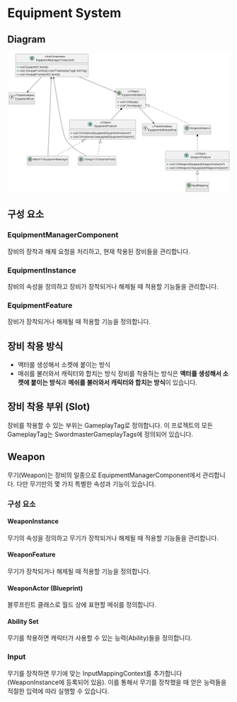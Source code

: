 # Equipment System
## Diagram
![diagram](https://github.com/chahoseong/unreal-engine-action-rpg-portfolio/blob/main/Docs/Equipment/Equipment%20System%20Diagram.png?raw=true)
## 구성 요소
### EquipmentManagerComponent
장비의 장착과 해제 요청을 처리하고, 현재 착용된 장비들을 관리합니다.
### EquipmentInstance
장비의 속성을 정의하고 장비가 장착되거나 해제될 때 적용할 기능들을 관리합니다.
### EquipmentFeature
장비가 장착되거나 해제될 때 적용할 기능을 정의합니다.
## 장비 착용 방식
- 액터를 생성해서 소켓에 붙이는 방식
- 매쉬를 불러와서 캐릭터와 합치는 방식
장비를 착용하는 방식은 **액터를 생성해서 소켓에 붙이는 방식**과 
**메쉬를 불러와서 캐릭터와 합치는 방식**이 있습니다.
## 장비 착용 부위 (Slot)
장비를 착용할 수 있는 부위는 GameplayTag로 정의합니다. 이 프로젝트의 모든 GameplayTag는
SwordmasterGameplayTags에 정의되어 있습니다.
## Weapon
무기(Weapon)는 장비의 일종으로 EquipmentManagerComponent에서 관리합니다. 다만 무기만의
몇 가지 특별한 속성과 기능이 있습니다.
### 구성 요소
#### WeaponInstance
무기의 속성을 정의하고 무기가 장착되거나 해제될 때 적용할 기능들을 관리합니다.
#### WeaponFeature
무기가 장착되거나 해제될 때 적용할 기능을 정의합니다.
#### WeaponActor (Blueprint)
블루프린트 클래스로 월드 상에 표현할 메쉬를 정의합니다.
#### Ability Set
무기를 착용하면 캐릭터가 사용할 수 있는 능력(Ability)들을 정의합니다.
### Input
무기를 장착하면 무기에 맞는 InputMappingContext를 추가합니다(WeaponInstance에 등록되어 있음).
이를 통해서 무기를 장착했을 때 얻은 능력들을 적절한 입력에 따라 실행할 수 있습니다.
